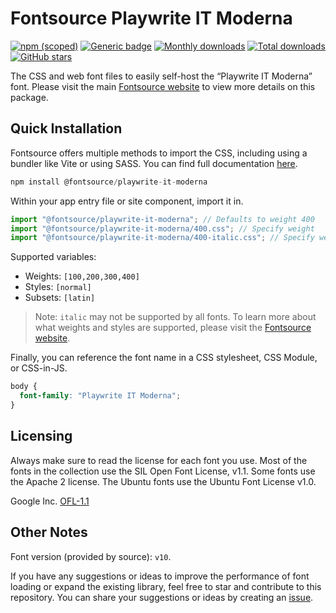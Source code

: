 # Fontsource Playwrite IT Moderna

[![npm (scoped)](https://img.shields.io/npm/v/@fontsource/playwrite-it-moderna?color=brightgreen)](https://www.npmjs.com/package/@fontsource/playwrite-it-moderna) [![Generic badge](https://img.shields.io/badge/fontsource-passing-brightgreen)](https://github.com/fontsource/fontsource) [![Monthly downloads](https://badgen.net/npm/dm/@fontsource/playwrite-it-moderna)](https://github.com/fontsource/fontsource) [![Total downloads](https://badgen.net/npm/dt/@fontsource/playwrite-it-moderna)](https://github.com/fontsource/fontsource) [![GitHub stars](https://img.shields.io/github/stars/fontsource/fontsource.svg?style=social&label=Star)](https://github.com/fontsource/fontsource/stargazers)

The CSS and web font files to easily self-host the “Playwrite IT Moderna” font. Please visit the main [Fontsource website](https://fontsource.org/fonts/playwrite-it-moderna) to view more details on this package.

## Quick Installation

Fontsource offers multiple methods to import the CSS, including using a bundler like Vite or using SASS. You can find full documentation [here](https://fontsource.org/docs/getting-started/introduction).

```javascript
npm install @fontsource/playwrite-it-moderna
```

Within your app entry file or site component, import it in.

```javascript
import "@fontsource/playwrite-it-moderna"; // Defaults to weight 400
import "@fontsource/playwrite-it-moderna/400.css"; // Specify weight
import "@fontsource/playwrite-it-moderna/400-italic.css"; // Specify weight and style
```

Supported variables:
- Weights: `[100,200,300,400]`
- Styles: `[normal]`
- Subsets: `[latin]`

> Note: `italic` may not be supported by all fonts. To learn more about what weights and styles are supported, please visit the [Fontsource website](https://fontsource.org/fonts/playwrite-it-moderna).

Finally, you can reference the font name in a CSS stylesheet, CSS Module, or CSS-in-JS.

```css
body {
  font-family: "Playwrite IT Moderna";
}
```

## Licensing
Always make sure to read the license for each font you use. Most of the fonts in the collection use the SIL Open Font License, v1.1. Some fonts use the Apache 2 license. The Ubuntu fonts use the Ubuntu Font License v1.0.

Google Inc.
[OFL-1.1](http://scripts.sil.org/OFL)

## Other Notes
Font version (provided by source): `v10`.

If you have any suggestions or ideas to improve the performance of font loading or expand the existing library, feel free to star and contribute to this repository. You can share your suggestions or ideas by creating an [issue](https://github.com/fontsource/fontsource/issues).
